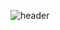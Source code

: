 ![header](https://capsule-render.vercel.app/api?type=cylinder&color=auto&height=300&section=header&text=Hey%20There!&textBg=true&desc=Thanks%20for%20dropping%20by&descAlign=50&fontSize=90)
